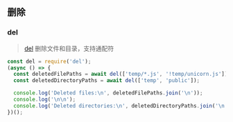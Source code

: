 ## 删除

### del

> [del](https://github.com/sindresorhus/del) 删除文件和目录，支持通配符

```jsx
const del = require('del');
(async () => {
  const deletedFilePaths = await del(['temp/*.js', '!temp/unicorn.js']);
  const deletedDirectoryPaths = await del(['temp', 'public']);

  console.log('Deleted files:\n', deletedFilePaths.join('\n'));
  console.log('\n\n');
  console.log('Deleted directories:\n', deletedDirectoryPaths.join('\n'));
})();
```